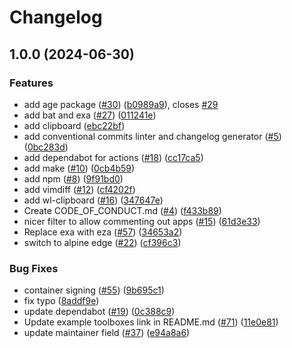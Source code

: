 # Changelog

## 1.0.0 (2024-06-30)


### Features

* add age package ([#30](https://github.com/n3ddu8/nest-cli/issues/30)) ([b0989a9](https://github.com/n3ddu8/nest-cli/commit/b0989a9f791771999c105122b64cbf8687574650)), closes [#29](https://github.com/n3ddu8/nest-cli/issues/29)
* add bat and exa ([#27](https://github.com/n3ddu8/nest-cli/issues/27)) ([011241e](https://github.com/n3ddu8/nest-cli/commit/011241e4ac1fdee5f3fbe8b8321e44ba8a0cb561))
* add clipboard ([ebc22bf](https://github.com/n3ddu8/nest-cli/commit/ebc22bf72a10043ebec55c285dfe5274f1378cc5))
* add conventional commits linter and changelog generator ([#5](https://github.com/n3ddu8/nest-cli/issues/5)) ([0bc283d](https://github.com/n3ddu8/nest-cli/commit/0bc283d271878071ef50a413bab48f3bfc1ab312))
* add dependabot for actions ([#18](https://github.com/n3ddu8/nest-cli/issues/18)) ([cc17ca5](https://github.com/n3ddu8/nest-cli/commit/cc17ca5202c1777d5e64799b00cb235b72027e24))
* add make ([#10](https://github.com/n3ddu8/nest-cli/issues/10)) ([0cb4b59](https://github.com/n3ddu8/nest-cli/commit/0cb4b59cdd98c47d2f6bfa21f801b99b045d5e40))
* add npm ([#8](https://github.com/n3ddu8/nest-cli/issues/8)) ([9f91bd0](https://github.com/n3ddu8/nest-cli/commit/9f91bd09272617c7b9203014222353265dc24947))
* add vimdiff ([#12](https://github.com/n3ddu8/nest-cli/issues/12)) ([cf4202f](https://github.com/n3ddu8/nest-cli/commit/cf4202f76752561d9b926c81933342a119e8a258))
* add wl-clipboard ([#16](https://github.com/n3ddu8/nest-cli/issues/16)) ([347647e](https://github.com/n3ddu8/nest-cli/commit/347647ea7f9f7bdb3b42d2a565df866f027a7ade))
* Create CODE_OF_CONDUCT.md ([#4](https://github.com/n3ddu8/nest-cli/issues/4)) ([f433b89](https://github.com/n3ddu8/nest-cli/commit/f433b89a1ed125c6c0a251c1eec60525cfe35820))
* nicer filter to allow commenting out apps ([#15](https://github.com/n3ddu8/nest-cli/issues/15)) ([61d3e33](https://github.com/n3ddu8/nest-cli/commit/61d3e330beb9c2a8bd557ef3872aa6595c76b1b2))
* Replace exa with eza ([#57](https://github.com/n3ddu8/nest-cli/issues/57)) ([34653a2](https://github.com/n3ddu8/nest-cli/commit/34653a2dde5b4e1cf895a2d65fc9168e064fa224))
* switch to alpine edge ([#22](https://github.com/n3ddu8/nest-cli/issues/22)) ([cf396c3](https://github.com/n3ddu8/nest-cli/commit/cf396c369ae8d8bb052df9b0c39d392f61b909ba))


### Bug Fixes

* container signing ([#55](https://github.com/n3ddu8/nest-cli/issues/55)) ([9b695c1](https://github.com/n3ddu8/nest-cli/commit/9b695c1a21a94e7b6a40f5175408b8fc650e9413))
* fix typo ([8addf9e](https://github.com/n3ddu8/nest-cli/commit/8addf9e4499a83b2b9b591e9808470f3e3f6a46e))
* update dependabot ([#19](https://github.com/n3ddu8/nest-cli/issues/19)) ([0c388c9](https://github.com/n3ddu8/nest-cli/commit/0c388c958985cdc7d3c2d3de5d6d58de09472edf))
* Update example toolboxes link in README.md ([#71](https://github.com/n3ddu8/nest-cli/issues/71)) ([11e0e81](https://github.com/n3ddu8/nest-cli/commit/11e0e81e3357638fa675dc6bbf06ab5443076c24))
* update maintainer field ([#37](https://github.com/n3ddu8/nest-cli/issues/37)) ([e94a8a6](https://github.com/n3ddu8/nest-cli/commit/e94a8a69c34f5692514ebcc8c3ac21e2f33aa947))
